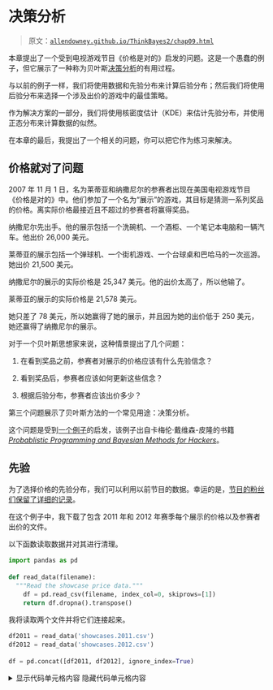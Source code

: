 # 决策分析

> 原文：[`allendowney.github.io/ThinkBayes2/chap09.html`](https://allendowney.github.io/ThinkBayes2/chap09.html)

本章提出了一个受到电视游戏节目《价格是对的》启发的问题。这是一个愚蠢的例子，但它展示了一种称为贝叶斯[决策分析](https://en.wikipedia.org/wiki/Decision_analysis)的有用过程。

与以前的例子一样，我们将使用数据和先验分布来计算后验分布；然后我们将使用后验分布来选择一个涉及出价的游戏中的最佳策略。

作为解决方案的一部分，我们将使用核密度估计（KDE）来估计先验分布，并使用正态分布来计算数据的似然。

在本章的最后，我提出了一个相关的问题，你可以把它作为练习来解决。

## 价格就对了问题

2007 年 11 月 1 日，名为莱蒂亚和纳撒尼尔的参赛者出现在美国电视游戏节目《价格是对的》中。他们参加了一个名为“展示”的游戏，其目标是猜测一系列奖品的价格。离实际价格最接近且不超过的参赛者将赢得奖品。

纳撒尼尔先出手。他的展示包括一个洗碗机、一个酒柜、一个笔记本电脑和一辆汽车。他出价 26,000 美元。

莱蒂亚的展示包括一个弹球机、一个街机游戏、一个台球桌和巴哈马的一次巡游。她出价 21,500 美元。

纳撒尼尔的展示的实际价格是 25,347 美元。他的出价太高了，所以他输了。

莱蒂亚的展示的实际价格是 21,578 美元。

她只差了 78 美元，所以她赢得了她的展示，并且因为她的出价低于 250 美元，她还赢得了纳撒尼尔的展示。

对于一个贝叶斯思想家来说，这种情景提出了几个问题：

1.  在看到奖品之前，参赛者对展示的价格应该有什么先验信念？

1.  看到奖品后，参赛者应该如何更新这些信念？

1.  根据后验分布，参赛者应该出价多少？

第三个问题展示了贝叶斯方法的一个常见用途：决策分析。

这个问题是受到[一个例子](https://nbviewer.jupyter.org/github/CamDavidsonPilon/Probabilistic-Programming-and-Bayesian-Methods-for-Hackers/blob/master/Chapter5_LossFunctions/Ch5_LossFunctions_PyMC3.ipynb)的启发，该例子出自卡梅伦·戴维森-皮隆的书籍[*Probablistic Programming and Bayesian Methods for Hackers*](http://camdavidsonpilon.github.io/Probabilistic-Programming-and-Bayesian-Methods-for-Hackers)。

## 先验

为了选择价格的先验分布，我们可以利用以前节目的数据。幸运的是，[节目的粉丝们保留了详细的记录](https://web.archive.org/web/20121107204942/http://www.tpirsummaries.8m.com/)。

在这个例子中，我下载了包含 2011 年和 2012 年赛季每个展示的价格以及参赛者出价的文件。

以下函数读取数据并对其进行清理。

```py
import pandas as pd

def read_data(filename):
  """Read the showcase price data."""
    df = pd.read_csv(filename, index_col=0, skiprows=[1])
    return df.dropna().transpose() 
```

我将读取两个文件并将它们连接起来。

```py
df2011 = read_data('showcases.2011.csv')
df2012 = read_data('showcases.2012.csv')

df = pd.concat([df2011, df2012], ignore_index=True) 
```

<details class="hide above-input"><summary aria-label="Toggle hidden content">显示代码单元格内容 隐藏代码单元格内容</summary>

```py
print(df2011.shape, df2012.shape, df.shape) 
```

```py
(191, 6) (122, 6) (313, 6) 
```</details>

数据集如下所示：

```py
df.head(3) 
```

|  | 展示 1 | 展示 2 | 出价 1 | 出价 2 | 差额 1 | 差额 2 |
| --- | --- | --- | --- | --- | --- | --- |
| 0 | 50969.0 | 45429.0 | 42000.0 | 34000.0 | 8969.0 | 11429.0 |
| 1 | 21901.0 | 34061.0 | 14000.0 | 59900.0 | 7901.0 | -25839.0 |
| 2 | 32815.0 | 53186.0 | 32000.0 | 45000.0 | 815.0 | 8186.0 |

前两列“展示 1”和“展示 2”是以美元计的展示价值。接下来的两列是参赛者的出价。最后两列是实际价值和出价之间的差额。

## 核密度估计

这个数据集包含了 313 个以前展示的价格，我们可以把它看作是可能价格的样本。

我们可以使用这个样本来估计 Showcase 价格的先验分布。其中一种方法是核密度估计（KDE），它使用样本来估计平滑分布。如果你不熟悉 KDE，你可以[在这里阅读相关内容](https://mathisonian.github.io/kde)。

SciPy 提供了`gaussian_kde`，它接受一个样本并返回一个表示估计分布的对象。

以下函数接受`sample`，制作一个 KDE，对给定的一系列数量`qs`进行评估，并将结果作为归一化的 PMF 返回。

```py
from scipy.stats import gaussian_kde
from empiricaldist import Pmf

def kde_from_sample(sample, qs):
  """Make a kernel density estimate from a sample."""
    kde = gaussian_kde(sample)
    ps = kde(qs)
    pmf = Pmf(ps, qs)
    pmf.normalize()
    return pmf 
```

我们可以使用它来估计 Showcase 1 的值的分布：

```py
import numpy as np

qs = np.linspace(0, 80000, 81)
prior1 = kde_from_sample(df['Showcase 1'], qs) 
```

它看起来是这样的：

<details class="hide above-input"><summary aria-label="Toggle hidden content">显示代码单元格内容 隐藏代码单元格内容</summary>

```py
from utils import decorate

def decorate_value(title=''):
    decorate(xlabel='Showcase value ($)',
        ylabel='PMF',
        title=title) 
```</details> <details class="hide above-input"><summary aria-label="Toggle hidden content">显示代码单元格源代码 隐藏代码单元格源代码</summary>

```py
prior1.plot(label='Prior 1')
decorate_value('Prior distribution of showcase value') 
```</details> ![_images/ebaa0745d09379dd23ab450b3c00d28fbc9fb9cd3e2cf44daeb54add4c0dd6b3.png](img/f5710bb28e58d6b9012587f16bce6520.png)

**练习：** 使用这个函数制作一个代表 Showcase 2 先验分布的`Pmf`，并绘制它。

<details class="hide above-input"><summary aria-label="Toggle hidden content">显示代码单元格内容 隐藏代码单元格内容</summary>

```py
# Solution

qs = np.linspace(0, 80000, 81)
prior2 = kde_from_sample(df['Showcase 2'], qs) 
```</details> <details class="hide above-input"><summary aria-label="Toggle hidden content">显示代码单元格内容 隐藏代码单元格内容</summary>

```py
# Solution

prior1.plot(label='Prior 1')
prior2.plot(label='Prior 2')

decorate_value('Prior distributions of showcase value') 
```

![_images/03e7a17b911a5c8515491255fd219d0d4ad520f22f431b7f9edd96263ac92665.png](img/f4f9e3ebe8bbc827836c00a2bbff3bdb.png)</details>

## 误差的分布

要更新这些先验，我们必须回答这些问题：

+   我们应该考虑什么数据，以及如何量化它？

+   我们能计算一个似然函数吗？也就是说，对于每个假设的价格，我们能计算数据的条件似然性吗？

为了回答这些问题，我将把每个参赛者建模为一个具有已知误差特性的价格猜测工具。在这个模型中，当参赛者看到奖品时，他们猜测每个奖品的价格并将价格相加。让我们称这个总和为`guess`。

现在我们需要回答的问题是，“如果实际价格是`price`，那么参赛者的猜测是`guess`的可能性有多大？”

同样，如果我们定义`error = guess - price`，我们可以问，“参赛者的猜测偏离`error`的可能性有多大？”

为了回答这个问题，我将再次使用历史数据。对于数据集中的每个 Showcase，让我们看看参赛者出价和实际价格之间的差异：

```py
sample_diff1 = df['Bid 1'] - df['Showcase 1']
sample_diff2 = df['Bid 2'] - df['Showcase 2'] 
```

为了可视化这些差异的分布，我们可以再次使用 KDE。

```py
qs = np.linspace(-40000, 20000, 61)
kde_diff1 = kde_from_sample(sample_diff1, qs)
kde_diff2 = kde_from_sample(sample_diff2, qs) 
```

这些分布看起来是这样的：

<details class="hide above-input"><summary aria-label="Toggle hidden content">显示代码单元格源代码 隐藏代码单元格源代码</summary>

```py
kde_diff1.plot(label='Diff 1', color='C8')
kde_diff2.plot(label='Diff 2', color='C4')

decorate(xlabel='Difference in value ($)',
        ylabel='PMF',
        title='Difference between bid and actual value') 
```</details> ![_images/38edf57e021b3d3e8ce3a2ddc1a30895a9ccc1658bd4a943befbe2c2bbd9b82e.png](img/1f2c4977b6b89234efbc72504e4094b9.png)

看起来出价太低的情况比出价太高的情况更常见，这是有道理的。请记住，在游戏规则下，如果你出价过高，你就会输掉比赛，所以参赛者可能会故意低估一定程度。

例如，如果他们猜测 Showcase 的价值是\$40,000，他们可能出价\$36,000 以避免超支。

看起来这些分布很好地符合正态分布，所以我们可以用它们的均值和标准差来总结它们。

例如，这是 Player 1 的`Diff`的均值和标准差。

```py
mean_diff1 = sample_diff1.mean()
std_diff1 = sample_diff1.std()

print(mean_diff1, std_diff1) 
```

```py
-4116.3961661341855 6899.909806377117 
```

现在我们可以使用这些差异来建模参赛者的误差分布。这一步有点棘手，因为我们实际上并不知道参赛者的猜测；我们只知道他们的出价。

所以我们必须做一些假设：

+   我假设参赛者之所以低估是因为他们在策略上，平均而言，他们的猜测是准确的。换句话说，他们的误差的均值是 0。

+   但我假设差异的扩散反映了它们误差的实际扩散。因此，我将使用差异的标准差作为它们误差的标准差。

基于这些假设，我将使用参数 0 和`std_diff1`创建一个正态分布。

SciPy 提供了一个名为`norm`的对象，表示具有给定均值和标准差的正态分布。

```py
from scipy.stats import norm

error_dist1 = norm(0, std_diff1) 
```

结果是一个对象，提供了`pdf`，用于评估正态分布的概率密度函数。

例如，这里是`error=-100`的概率密度，基于 Player 1 的误差分布。

```py
error = -100
error_dist1.pdf(error) 
```

```py
5.781240564008691e-05 
```

单独来看，这个数字并没有太多意义，因为概率密度不是概率。但它们与概率成比例，所以我们可以将它们用作贝叶斯更新中的可能性，正如我们将在下一节中看到的那样。

## 更新

假设你是 Player 1。你看到你的展示奖品，你猜测总价值为 23,000 美元。

根据你的猜测，我将从先前分布中的每个假设价格中减去；结果是你在每个假设下的误差。

```py
guess1 = 23000
error1 = guess1 - prior1.qs 
```

现在假设我们知道，基于过去的表现，你的估计误差很好地符合`error_dist1`。在这种假设下，我们可以计算每个假设下你的误差的可能性。

```py
likelihood1 = error_dist1.pdf(error1) 
```

结果是一个可能性数组，我们可以用它来更新先验。

```py
posterior1 = prior1 * likelihood1
posterior1.normalize() 
```

<details class="hide below-input"><summary aria-label="切换隐藏内容">显示代码单元格输出 隐藏代码单元格输出</summary>

```py
3.3889812097254624e-05 
```</details>

后验分布如下：

<details class="hide above-input"><summary aria-label="切换隐藏内容">显示代码单元格源代码 隐藏代码单元格源代码</summary>

```py
prior1.plot(color='C5', label='Prior 1')
posterior1.plot(color='C4', label='Posterior 1')

decorate_value('Prior and posterior distribution of showcase value') 
```</details> ![_images/aa8da72d19e4cc2f8250daffba23cacc37f51d434598893c89d0b11c900ab63c.png](img/20af617e710a333d6f7a5753b0309a6b.png)

因为你的初始猜测在范围的较低端，后验分布已经向左移动。我们可以计算后验均值，看看移动了多少。

```py
prior1.mean(), posterior1.mean() 
```

```py
(30299.488817891375, 26192.024002392536) 
```

在看到奖品之前，你期望看到一个价值接近 30,000 美元的展示。在猜测 23,000 美元后，你更新了先验分布。根据先验和你的猜测的组合，你现在期望实际价格约为 26,000 美元。

**练习：**现在假设你是 Player 2。当你看到你的展示时，你猜测总价值为 38,000 美元。

使用`diff2`构建一个代表你估计误差分布的正态分布。

计算每个实际价格的你猜测的可能性，并用它来更新`prior2`。

绘制后验分布并计算后验均值。根据先验和你的猜测，你期望展示的实际价格是多少？

<details class="hide above-input"><summary aria-label="切换隐藏内容">显示代码单元格内容 隐藏代码单元格内容</summary>

```py
# Solution

mean_diff2 = sample_diff2.mean()
std_diff2 = sample_diff2.std()

print(mean_diff2, std_diff2) 
```

```py
-3675.891373801917 6886.260711323408 
```</details> <details class="hide above-input"><summary aria-label="切换隐藏内容">显示代码单元格内容 隐藏代码单元格内容</summary>

```py
# Solution

error_dist2 = norm(0, std_diff2) 
```</details> <details class="hide above-input"><summary aria-label="切换隐藏内容">显示代码单元格内容 隐藏代码单元格内容</summary>

```py
# Solution

guess2 = 38000
error2 = guess2 - prior2.qs

likelihood2 = error_dist2.pdf(error2) 
```</details> <details class="hide above-input"><summary aria-label="切换隐藏内容">显示代码单元格内容 隐藏代码单元格内容</summary>

```py
# Solution

posterior2 = prior2 * likelihood2
posterior2.normalize() 
```

```py
2.697812321910703e-05 
```</details> <details class="hide above-input"><summary aria-label="切换隐藏内容">显示代码单元格内容 隐藏代码单元格内容</summary>

```py
# Solution

prior2.plot(color='C5', label='Prior 2')
posterior2.plot(color='C15', label='Posterior 2')

decorate_value('Prior and posterior distribution of showcase value') 
```

![_images/ddaebf298f67138cb1ad06d9864e123abfa90d2dcfc18d188d40247fa118ee0a.png](img/236c7d0250007875a754dd2c19e1c288.png)</details><details class="hide above-input"><summary aria-label="切换隐藏内容">显示代码单元格内容 隐藏代码单元格内容</summary>

```py
# Solution

print(prior2.mean(), posterior2.mean()) 
```

```py
31047.62371912252 34305.20161642468 
```</details>

## 获胜的概率

现在我们对每个玩家都有了后验分布，让我们考虑一下策略。

首先，从玩家 1 的角度来看，让我们计算玩家 2 出价过高的概率。为了简单起见，我将只使用过去玩家的表现，忽略展示品的价值。

以下函数接受过去出价的序列，并返回出价过高的比例。

```py
def prob_overbid(sample_diff):
  """Compute the probability of an overbid."""
    return np.mean(sample_diff > 0) 
```

这是玩家 2 出价过高的估计。

```py
prob_overbid(sample_diff2) 
```

```py
0.29073482428115016 
```

现在假设玩家 1 低出了 5000 美元。玩家 2 低出的概率是多少？

以下函数使用过去的表现来估计玩家出价低于给定金额`diff`的概率：

```py
def prob_worse_than(diff, sample_diff):
  """Probability opponent diff is worse than given diff."""
    return np.mean(sample_diff < diff) 
```

这是玩家 2 低出 5000 美元以上的概率。

```py
prob_worse_than(-5000, sample_diff2) 
```

```py
0.38338658146964855 
```

这是他们低出 10000 美元以上的概率。

```py
prob_worse_than(-10000, sample_diff2) 
```

```py
0.14376996805111822 
```

我们可以结合这些函数来计算玩家 1 赢得比赛的概率，给定他们的出价与实际价格之间的差异：

```py
def compute_prob_win(diff, sample_diff):
  """Probability of winning for a given diff."""
    # if you overbid you lose
    if diff > 0:
        return 0

    # if the opponent overbids, you win
    p1 = prob_overbid(sample_diff)

    # or of their bid is worse than yours, you win
    p2 = prob_worse_than(diff, sample_diff)

    # p1 and p2 are mutually exclusive, so we can add them
    return p1 + p2 
```

这是你低出 5000 美元的情况下赢得比赛的概率。

```py
compute_prob_win(-5000, sample_diff2) 
```

```py
0.6741214057507987 
```

现在让我们看看一系列可能差异的赢得概率。

```py
xs = np.linspace(-30000, 5000, 121)
ys = [compute_prob_win(x, sample_diff2) 
      for x in xs] 
```

它看起来是这样的：

<details class="hide above-input"><summary aria-label="Toggle hidden content">显示代码单元格源代码 隐藏代码单元格源代码</summary>

```py
import matplotlib.pyplot as plt

plt.plot(xs, ys)

decorate(xlabel='Difference between bid and actual price ($)',
         ylabel='Probability of winning',
         title='Player 1') 
```</details> ![_images/95b1f75c55a42262fae0f50426c1ad7109acb4485c645d8df064158bda3be190.png](img/d89a68655a2a15bae620e54b69ce9d9f.png)

如果你低于 30000 美元，赢得比赛的机会约为 30%，这主要是你的对手出价过高的机会。

随着你的出价接近实际价格，你赢得比赛的机会接近 1。

当然，如果你出价过高，你就输了（即使你的对手也出价过高）。

**练习：** 从玩家 2 的角度运行相同的分析。使用来自玩家 1 的差异样本，计算：

1.  玩家 1 出价过高的概率。

1.  玩家 1 低出 5000 美元以上的概率。

1.  玩家 2 赢得比赛的概率，假设他们低出 5000 美元。

然后绘制玩家 2 赢得比赛的概率，以及他们的出价与实际价格之间可能的差异范围。

<details class="hide above-input"><summary aria-label="Toggle hidden content">显示代码单元格内容 隐藏代码单元格内容</summary>

```py
# Solution

prob_overbid(sample_diff1) 
```

```py
0.24600638977635783 
```</details> <details class="hide above-input"><summary aria-label="Toggle hidden content">显示代码单元格内容 隐藏代码单元格内容</summary>

```py
# Solution

prob_worse_than(-5000, sample_diff1) 
```

```py
0.3993610223642173 
```</details> <details class="hide above-input"><summary aria-label="Toggle hidden content">显示代码单元格内容 隐藏代码单元格内容</summary>

```py
# Solution

compute_prob_win(-5000, sample_diff1) 
```

```py
0.6453674121405751 
```</details> <details class="hide above-input"><summary aria-label="Toggle hidden content">显示代码单元格内容 隐藏代码单元格内容</summary>

```py
# Solution

xs = np.linspace(-30000, 5000, 121)
ys = [compute_prob_win(x, sample_diff1) for x in xs] 
```</details> <details class="hide above-input"><summary aria-label="Toggle hidden content">显示代码单元格内容 隐藏代码单元格内容</summary>

```py
# Solution

plt.plot(xs, ys)

decorate(xlabel='Difference between bid and actual price ($)',
         ylabel='Probability of winning',
         title='Player 2') 
```

![_images/6a0fdd6202e5213fa2c54cc2554bb11ee21096e795e3c9e8c7418d6fd3e5cbbf.png](img/176beb4578160880511cac1e394957ed.png)</details>

## 决策分析

在前一节中，我们计算了在我们低出一定金额的情况下赢得比赛的概率。

实际上，参赛者不知道他们低出了多少，因为他们不知道实际价格。

但是他们确实有一个代表他们对实际价格的信念的后验分布，并且他们可以使用它来估计他们在给定出价下赢得比赛的概率。

以下函数接受可能的出价、实际价格的后验分布和对手差异的样本。

它循环遍历后验分布中的假设价格，并对每个价格进行计算，

1.  计算出价和假设价格之间的差异，

1.  计算玩家在给定差异情况下赢得比赛的概率，并

1.  将概率的加权和相加，其中权重是后验分布中的概率。

```py
def total_prob_win(bid, posterior, sample_diff):
  """Computes the total probability of winning with a given bid.

 bid: your bid
 posterior: Pmf of showcase value
 sample_diff: sequence of differences for the opponent

 returns: probability of winning
 """
    total = 0
    for price, prob in posterior.items():
        diff = bid - price
        total += prob * compute_prob_win(diff, sample_diff)
    return total 
```

这个循环实现了总概率法则：

$$P(win) = \sum_{price} P(price) ~ P(win ~|~ price)$$

这是基于 25,000 美元出价和后验分布`posterior1`的玩家 1 获胜的概率。

```py
total_prob_win(25000, posterior1, sample_diff2) 
```

```py
0.4842210945439812 
```

现在我们可以循环遍历一系列可能的出价，并计算每个出价的获胜概率。

```py
bids = posterior1.qs

probs = [total_prob_win(bid, posterior1, sample_diff2) 
         for bid in bids]

prob_win_series = pd.Series(probs, index=bids) 
```

这些是结果。

<details class="hide above-input"><summary aria-label="Toggle hidden content">显示代码单元格源代码 隐藏代码单元格源代码</summary>

```py
prob_win_series.plot(label='Player 1', color='C1')

decorate(xlabel='Bid ($)',
         ylabel='Probability of winning',
         title='Optimal bid: probability of winning') 
```</details> ![_images/a118051eb20c1b1e1fa32532dac88b183989c32465dd2c54b09fee90ac644590.png](img/5468adc006e73cd0ec8165b8c8422cf2.png)

这是最大化玩家 1 获胜机会的出价。

```py
prob_win_series.idxmax() 
```

```py
21000.0 
```

```py
prob_win_series.max() 
```

```py
0.6136807192359474 
```

回想一下，你的猜测是\$23,000。使用你的猜测来计算后验分布，后验均值约为\$26,000。但是最大化获胜机会的出价是 21,000 美元。

**练习：**对玩家 2 进行相同的分析。

<details class="hide above-input"><summary aria-label="Toggle hidden content">显示代码单元格内容 隐藏代码单元格内容</summary>

```py
# Solution

bids = posterior2.qs

probs = [total_prob_win(bid, posterior2, sample_diff1) 
         for bid in bids]

prob_win_series = pd.Series(probs, index=bids) 
```</details> <details class="hide above-input"><summary aria-label="Toggle hidden content">显示代码单元格内容 隐藏代码单元格内容</summary>

```py
# Solution

prob_win_series.plot(label='Player 2', color='C1')

decorate(xlabel='Bid ($)',
         ylabel='Probability of winning',
         title='Optimal bid: probability of winning') 
```

![_images/c0a1356834ee3205a1df9657db18fef0a9c80ffdd65b4072b09881b624a09e95.png](img/389b2238e8f72065bd674acbfd491767.png)</details><details class="hide above-input"><summary aria-label="Toggle hidden content">显示代码单元格内容 隐藏代码单元格内容</summary>

```py
# Solution

prob_win_series.idxmax() 
```

```py
29000.0 
```</details> <details class="hide above-input"><summary aria-label="Toggle hidden content">显示代码单元格内容 隐藏代码单元格内容</summary>

```py
# Solution

prob_win_series.max() 
```

```py
0.5171370053364229 
```</details>

## 最大化预期收益

在前一节中，我们计算了最大化获胜机会的出价。如果这是你的目标，我们计算的出价是最佳的。

但是获胜并不是一切。请记住，如果你的出价高出 250 美元或更少，你将赢得两个展示。因此，增加一点出价可能是个好主意：这会增加你超出出价并输掉的机会，但也会增加赢得两个展示的机会。

让我们看看结果如何。以下函数计算了平均而言，根据你的出价、实际价格和对手的误差样本，你将赢得多少。

```py
def compute_gain(bid, price, sample_diff):
  """Compute expected gain given a bid and actual price."""
    diff = bid - price
    prob = compute_prob_win(diff, sample_diff)

    # if you are within 250 dollars, you win both showcases
    if -250 <= diff <= 0:
        return 2 * price * prob
    else:
        return price * prob 
```

例如，如果实际价格是\$35000，你出价\$30000，平均而言你将赢得约 23,600 美元的奖品，考虑到你输掉的概率、赢得一个展示或赢得两个展示。

```py
compute_gain(30000, 35000, sample_diff2) 
```

```py
23594.249201277955 
```

实际上，我们不知道实际价格，但我们有一个代表我们对其了解的后验分布。通过对后验分布中的价格和概率进行平均，我们可以计算特定出价的预期收益。

在这种情况下，“预期”意味着可能的展示价值的平均值，按其概率加权。

```py
def expected_gain(bid, posterior, sample_diff):
  """Compute the expected gain of a given bid."""
    total = 0
    for price, prob in posterior.items():
        total += prob * compute_gain(bid, price, sample_diff)
    return total 
```

对于我们之前计算的后验，基于\$23,000 的猜测，出价\$21,000 的预期收益约为 16,900 美元。

```py
expected_gain(21000, posterior1, sample_diff2) 
```

```py
16923.59933856512 
```

但我们能做得更好吗？

要找出，我们可以循环遍历一系列出价，并找到最大化预期收益的出价。

```py
bids = posterior1.qs

gains = [expected_gain(bid, posterior1, sample_diff2) for bid in bids]

expected_gain_series = pd.Series(gains, index=bids) 
```

这些是结果。

<details class="hide above-input"><summary aria-label="Toggle hidden content">显示代码单元格源代码 隐藏代码单元格源代码</summary>

```py
expected_gain_series.plot(label='Player 1', color='C2')

decorate(xlabel='Bid ($)',
         ylabel='Expected gain ($)',
         title='Optimal bid: expected gain') 
```</details> ![_images/5af6f2ee1d12a94b053bbcda95332bfc6757bf389b2ebf6eb448cbc759aa423b.png](img/fd2870c0b0ddd8087fe670358dacba4d.png)

这是最佳出价。

```py
expected_gain_series.idxmax() 
```

```py
22000.0 
```

使用该出价，预期收益约为 17,400 美元。

```py
expected_gain_series.max() 
```

```py
17384.899584430797 
```

回想一下，你的初始猜测是\$23,000。最大化获胜机会的出价是\$21,000。最大化你的预期收益的出价是 22,000 美元。

**练习：**对玩家 2 进行相同的分析。

<details class="hide above-input"><summary aria-label="Toggle hidden content">显示代码单元格内容 隐藏代码单元格内容</summary>

```py
# Solution

bids = posterior2.qs

gains = [expected_gain(bid, posterior2, sample_diff1) for bid in bids]

expected_gain_series = pd.Series(gains, index=bids) 
```</details> <details class="hide above-input"><summary aria-label="Toggle hidden content">显示代码单元格内容 隐藏代码单元格内容</summary>

```py
# Solution

expected_gain_series.plot(label='Player 2', color='C2')

decorate(xlabel='Bid ($)',
    ylabel='Expected gain ($)',
    title='Optimal bid: expected gain') 
```

![_images/fa3190e06341295c604af81707aff93d8ee047523308df3bba4a68565008857a.png](img/038f8ef198dbb66ad9477d8d0636264d.png)</details><details class="hide above-input"><summary aria-label="Toggle hidden content">显示代码单元格内容隐藏代码单元格内容</summary>

```py
# Solution

expected_gain_series.idxmax() 
```

```py
30000.0 
```</details> <details class="hide above-input"><summary aria-label="Toggle hidden content">显示代码单元格内容隐藏代码单元格内容</summary>

```py
# Solution

expected_gain_series.max() 
```

```py
19404.164188501607 
```</details>

## 摘要

这一章节涉及的内容很多，让我们来回顾一下步骤：

1.  首先，我们使用 KDE 和过去节目的数据来估计展示价值的先验分布。

1.  然后我们使用过去节目的出价来建模误差分布为正态分布。

1.  我们使用误差分布进行贝叶斯更新，计算数据的可能性。

1.  我们使用后验分布来计算每个可能出价的获胜概率，并确定最大化获胜机会的出价。

1.  最后，我们使用获胜概率来计算每个可能出价的预期收益，并确定最大化预期收益的出价。

顺便说一句，这个例子展示了在不指定优化目标的情况下使用“最佳”一词的危险。最大化获胜机会的出价通常与最大化预期收益的出价不同。

## 讨论

当人们讨论贝叶斯估计的利弊时，与经典方法（有时称为“频率主义”）相对比，他们经常声称在许多情况下，贝叶斯方法和频率方法产生相同的结果。

在我看来，这种说法是错误的，因为贝叶斯和频率方法产生不同的*结果*种类：

+   频率方法的结果通常是一个被认为是最佳估计的单个值（根据几个标准之一），或者量化估计精度的区间。

+   贝叶斯方法的结果是一个代表所有可能结果及其概率的后验分布。

可以肯定地说，你可以使用后验分布来选择“最佳”估计或计算一个区间。在这种情况下，结果可能与频率估计相同。

但这样做会丢弃有用的信息，并且在我看来，消除了贝叶斯方法的主要优点：后验分布比单个估计甚至区间更有用。

本章的示例证明了这一点。使用整个后验分布，我们可以计算最大化获胜概率的出价，或者最大化预期收益的出价，即使计算收益的规则很复杂（且非线性）。

通过单个估计或区间，我们无法做到这一点，即使它们在某种意义上是“最佳的”。一般来说，频率估计对决策提供的指导很少。

如果你听到有人说贝叶斯和频率方法产生相同的结果，你可以确信他们不理解贝叶斯方法。

## 练习

**练习：**当我在马萨诸塞州剑桥工作时，我通常乘地铁到南站，然后乘通勤火车回 Needham。由于地铁不可预测，我会提前离开办公室，这样我可以等待多达 15 分钟，然后还能赶上通勤火车。

当我到达地铁站时，通常会有大约 10 个人在站台上等候。如果等待的人少于这个数字，我会认为我刚错过了一班火车，所以我预计会比平常等待更长时间。如果等待的人比这个数字多，我预计很快会有另一班火车。

但如果等待的乘客*远远*多于 10 人，我推断出出了问题，我预计会等很长时间。在这种情况下，我可能会离开并乘坐出租车。

我们可以使用贝叶斯决策分析来量化我直觉上做的分析。考虑到站台上的乘客数量，我们应该期待等待多长时间？什么时候应该放弃，乘坐出租车？

我对这个问题的分析在`redline.ipynb`中，它在这本书的存储库中。[单击此处在 Colab 上运行此笔记本](https://colab.research.google.com/github/AllenDowney/ThinkBayes2/blob/master/notebooks/redline.ipynb)。

**练习：**这个练习是由一个真实的故事启发的。2001 年，我创建了[Green Tea Press](https://greenteapress.com)来出版我的书，从*Think Python*开始。我从短期印刷商那里订购了 100 本书，并通过分销商开始销售这本书。

第一周之后，分销商报告说卖出了 12 本。根据这个报告，我认为我大约 8 周就会卖完，所以我准备好订购更多。我的印刷商给了我一个折扣，如果我订购超过 1000 本，所以我有点疯狂地订购了 2000 本。

几天后，我妈妈打电话告诉我她的这本书已经到了。我很惊讶，问了她有多少。她说有十本。

结果我只卖了两本书给非亲戚。而且卖出 2000 本书的时间比我预期的长得多。

这个故事的细节是独一无二的，但一般的问题几乎每个零售商都必须解决。根据过去的销售情况，你如何预测未来的销售情况？根据这些预测，你如何决定订购多少以及何时订购？

通常，一个错误决策的成本是复杂的。如果你分批下订单而不是一次性下大订单，你的成本可能会更高。如果你库存不足，你可能会失去顾客。如果你订购太多，你必须支付持有库存的各种成本。

所以，让我们解决我面临的问题的一个版本。设置问题需要一些工作；有关详细信息，请参阅本章的笔记本。

假设你开始在网上卖书。第一周你卖出 10 本（假设没有一个顾客是你的母亲）。第二周你卖出 9 本。

假设订单的到货是泊松过程，我们可以将每周的订单视为来自具有未知速率的泊松分布的样本。我们可以使用过去几周的订单来估计这个分布的参数，生成未来几周的预测分布，并计算最大化预期利润的订单大小。

+   假设印刷这本书的成本是每本 5 美元，

+   但如果你订购 100 本或更多，每本是 4.50 美元。

+   每卖出一本书，你就赚 10 美元。

+   但如果你在 8 周结束之前卖完了书，你将损失 50 美元的未来销售额。

+   如果你在 8 周结束时还有剩余的书，每多一本书你就会损失 2 美元的库存成本。

例如，假设你每周都有 10 本书的订单。如果你订购 60 本书，

+   总成本是 300 美元。

+   你卖掉了所有 60 本书，所以你赚了 600 美元。

+   但是这本书缺货两周，所以你将在未来销售中损失 100 美元。

总的来说，你的利润是 200 美元。

如果你订购 100 本书，

+   总成本是 450 美元。

+   你卖了 80 本书，所以你赚了 800 美元。

+   但是最后你还剩下 20 本书，所以你损失了 40 美元。

总的来说，你的利润是 310 美元。

结合这些成本和你的预测分布，你应该订购多少书才能最大化你的预期利润？

为了让你开始，以下函数根据问题的规范计算利润和成本：

<details class="hide above-input"> <summary aria-label="切换隐藏内容">显示代码单元格内容隐藏代码单元格内容</summary>

```py
def print_cost(printed):
  """Compute print costs.

 printed: integer number printed
 """
    if printed < 100:
        return printed * 5
    else:
        return printed * 4.5 
``` </ details> <details class="hide above-input"> <summary aria-label="切换隐藏内容">显示代码单元格内容隐藏代码单元格内容</summary>

```py
def total_income(printed, orders):
  """Compute income.

 printed: integer number printed
 orders: sequence of integer number of books ordered
 """
    sold = min(printed, np.sum(orders))
    return sold * 10 
``` </ details> <details class="hide above-input"> <summary aria-label="切换隐藏内容">显示代码单元格内容隐藏代码单元格内容</summary>

```py
def inventory_cost(printed, orders):
  """Compute inventory costs.

 printed: integer number printed
 orders: sequence of integer number of books ordered
 """
    excess = printed - np.sum(orders)
    if excess > 0:
        return excess * 2
    else:
        return 0 
``` </ details> <details class="hide above-input"> <summary aria-label="切换隐藏内容">显示代码单元格内容隐藏代码单元格内容</summary>

```py
def out_of_stock_cost(printed, orders):
  """Compute out of stock costs.

 printed: integer number printed
 orders: sequence of integer number of books ordered
 """
    weeks = len(orders)
    total_orders = np.cumsum(orders)
    for i, total in enumerate(total_orders):
        if total > printed:
            return (weeks-i) * 50
    return 0 
```</details> <details class="hide above-input"><summary aria-label="Toggle hidden content">显示代码单元格内容 隐藏代码单元格内容</summary>

```py
def compute_profit(printed, orders):
  """Compute profit.

 printed: integer number printed
 orders: sequence of integer number of books ordered
 """
    return (total_income(printed, orders) -
            print_cost(printed)-
            out_of_stock_cost(printed, orders) -
            inventory_cost(printed, orders)) 
```</details>

为了测试这些函数，假设我们每周确切地获得 10 个订单，持续 8 周：

<details class="hide above-input"><summary aria-label="Toggle hidden content">显示代码单元格内容 隐藏代码单元格内容</summary>

```py
always_10 = [10] * 8
always_10 
```

```py
[10, 10, 10, 10, 10, 10, 10, 10] 
```</details>

如果你打印 60 本书，你的净利润是 200 美元，就像例子中一样。

<details class="hide above-input"><summary aria-label="Toggle hidden content">显示代码单元格内容 隐藏代码单元格内容</summary>

```py
compute_profit(60, always_10) 
```

```py
200 
```</details>

如果你打印 100 本书，你的净利润是 310 美元。

<details class="hide above-input"><summary aria-label="Toggle hidden content">显示代码单元格内容 隐藏代码单元格内容</summary>

```py
compute_profit(100, always_10) 
```

```py
310.0 
```</details>

当然，在问题的背景下，你不知道每周会订购多少书。你甚至不知道订单的平均速率。但是，根据数据和对先验的一些假设，你可以计算订单速率的分布。

你将有机会这样做，但为了演示问题的决策分析部分，我将从一个任意的假设开始，即订单速率来自均值为 9 的伽马分布。

这是一个代表这个分布的`Pmf`。

<details class="hide above-input"><summary aria-label="Toggle hidden content">显示代码单元格内容 隐藏代码单元格内容</summary>

```py
from scipy.stats import gamma

alpha = 9
qs = np.linspace(0, 25, 101)
ps = gamma.pdf(qs, alpha)
pmf = Pmf(ps, qs)
pmf.normalize()
pmf.mean() 
```

```py
8.998788382371902 
```</details>

这是它的样子：

<details class="hide above-input"><summary aria-label="Toggle hidden content">显示代码单元格内容 隐藏代码单元格内容</summary>

```py
pmf.plot(color='C1')
decorate(xlabel=r'Book ordering rate ($\lambda$)',
        ylabel='PMF') 
```

![_images/f0c07feace81ea12a0bd72e74c54165fcf17f2031f3a2fcdd831a65ed6c36fea.png](img/895f1f7563ae339842c1238cfccd8c3a.png)</details>

现在，我们*可以*生成给定周内订购书籍数量的预测分布，但在这个例子中，我们必须处理一个复杂的成本函数。特别是，`out_of_stock_cost`取决于订单的顺序。

因此，我们建议不是生成预测分布，而是运行模拟。我将演示这些步骤。

首先，从我们的假设速率分布中，我们可以随机抽取 1000 个值。

<details class="hide above-input"><summary aria-label="Toggle hidden content">显示代码单元格内容 隐藏代码单元格内容</summary>

```py
rates = pmf.choice(1000)
np.mean(rates) 
```

```py
8.906 
```</details>

对于每个可能的速率，我们可以生成一个 8 个订单的序列。

<details class="hide above-input"><summary aria-label="Toggle hidden content">显示代码单元格内容 隐藏代码单元格内容</summary>

```py
np.random.seed(17)
order_array = np.random.poisson(rates, size=(8, 1000)).transpose()
order_array[:5, :] 
```

```py
array([[ 8,  2,  7,  8,  9,  9, 11, 12],
       [ 5,  3,  5,  4,  3,  9,  4,  4],
       [11, 11,  8,  3,  8,  7,  8,  5],
       [ 6,  5,  9,  6,  9,  9, 12,  6],
       [ 4,  4, 10,  5,  1,  6, 12,  6]]) 
```</details>

这个数组的每一行都是基于不同的假设订单速率的假设序列。

现在，如果你告诉我你打印了多少书，我可以计算你的预期利润，平均分布在这 1000 个可能的序列上。

<details class="hide above-input"><summary aria-label="Toggle hidden content">显示代码单元格内容 隐藏代码单元格内容</summary>

```py
def compute_expected_profits(printed, order_array):
  """Compute profits averaged over a sample of orders.

 printed: number printed
 order_array: one row per sample, one column per week
 """
    profits = [compute_profit(printed, orders)
               for orders in order_array]
    return np.mean(profits) 
```</details>

例如，如果你订购 70、80 或 90 本书，这是预期利润。

<details class="hide above-input"><summary aria-label="Toggle hidden content">显示代码单元格内容 隐藏代码单元格内容</summary>

```py
compute_expected_profits(70, order_array) 
```

```py
182.96 
```</details> <details class="hide above-input"><summary aria-label="Toggle hidden content">显示代码单元格内容 隐藏代码单元格内容</summary>

```py
compute_expected_profits(80, order_array) 
```

```py
181.994 
```</details> <details class="hide above-input"><summary aria-label="Toggle hidden content">显示代码单元格内容 隐藏代码单元格内容</summary>

```py
compute_expected_profits(90, order_array) 
```

```py
157.608 
```</details>

现在，让我们扫描一系列值，并计算预期利润作为你打印的书籍数量的函数。

<details class="hide above-input"><summary aria-label="Toggle hidden content">显示代码单元格内容 隐藏代码单元格内容</summary>

```py
printed_array = np.arange(70, 110)
t = [compute_expected_profits(printed, order_array)
                    for printed in printed_array]
expected_profits = pd.Series(t, printed_array) 
```</details> <details class="hide above-input"><summary aria-label="Toggle hidden content">显示代码单元格内容 隐藏代码单元格内容</summary>

```py
expected_profits.plot(label='')

decorate(xlabel='Number of books printed',
         ylabel='Expected profit ($)') 
```

![_images/e7bd0c699b0f0d5d3def4bba11e16b0b0f888bb38e04107ae33456cb2593b744.png](img/56763189d6ade009952f80fd45745b8a.png)</details>

这是最佳顺序和预期利润。

<details class="hide above-input"><summary aria-label="Toggle hidden content">显示代码单元格内容 隐藏代码单元格内容</summary>

```py
expected_profits.idxmax(), expected_profits.max() 
```

```py
(74, 186.328) 
```</details>

现在轮到你了。选择一个你认为合理的先验，用你得到的数据更新它，然后使用后验分布来进行我刚刚演示的分析。

<details class="hide above-input"><summary aria-label="Toggle hidden content">显示代码单元格内容 隐藏代码单元格内容</summary>

```py
# Solution

# For a prior I chose a log-uniform distribution; 
# that is, a distribution that is uniform in log-space
# from 1 to 100 books per week.

qs = np.logspace(0, 2, 101)
prior = Pmf(1, qs)
prior.normalize() 
```

```py
101 
```</details> <details class="hide above-input"><summary aria-label="Toggle hidden content">显示代码单元格内容 隐藏代码单元格内容</summary>

```py
# Solution

# Here's the CDF of the prior

prior.make_cdf().plot(color='C1')
decorate(xlabel=r'Book ordering rate ($\lambda$)',
         ylabel='CDF') 
```

![_images/a6338a1a0893a7144417ca17ebf2bc03705a6c0f0dc14683682fd835e33ee33f.png](img/ad7464144586cf985b0b21156b164db3.png)</details><details class="hide above-input"><summary aria-label="Toggle hidden content">显示代码单元格内容 隐藏代码单元格内容</summary>

```py
# Solution

# Here's a function that updates the distribution of lambda
# based on one week of orders

from scipy.stats import poisson

def update_book(pmf, data):
  """Update book ordering rate.

 pmf: Pmf of book ordering rates
 data: observed number of orders in one week
 """
    k = data
    lams = pmf.index
    likelihood = poisson.pmf(k, lams)
    pmf *= likelihood
    pmf.normalize() 
```</details> <details class="hide above-input"><summary aria-label="Toggle hidden content">显示代码单元格内容 隐藏代码单元格内容</summary>

```py
# Solution

# Here's the update after week 1.

posterior1 = prior.copy()
update_book(posterior1, 10) 
```</details> <details class="hide above-input"><summary aria-label="Toggle hidden content">显示代码单元格内容 隐藏代码单元格内容</summary>

```py
# Solution

# And the update after week 2.

posterior2 = posterior1.copy()
update_book(posterior2, 9) 
```</details> <details class="hide above-input"><summary aria-label="Toggle hidden content">显示代码单元格内容 隐藏代码单元格内容</summary>

```py
# Solution

prior.mean(), posterior1.mean(), posterior2.mean() 
```

```py
(21.78849107458653, 10.000000817984526, 9.500000000003652) 
```</details> <details class="hide above-input"><summary aria-label="Toggle hidden content">显示代码单元格内容 隐藏代码单元格内容</summary>

```py
# Solution

# Now we can generate a sample of 1000 values from the posterior

rates = posterior2.choice(1000)
np.mean(rates) 
```

```py
9.408095235418383 
```</details> <details class="hide above-input"><summary aria-label="Toggle hidden content">显示代码单元格内容 隐藏代码单元格内容</summary>

```py
# Solution

# And we can generate a sequence of 8 weeks for each value

order_array = np.random.poisson(rates, size=(8, 1000)).transpose()
order_array[:5, :] 
```

```py
array([[ 9, 13,  7,  8, 11,  9, 11,  9],
       [ 7, 12,  9,  9,  9,  7, 11, 12],
       [12,  5, 10,  8, 12, 15, 13, 10],
       [ 5, 10,  7,  4,  9, 11,  8, 15],
       [ 5,  2,  3,  5,  3,  3,  4,  3]]) 
```</details> <details class="hide above-input"><summary aria-label="Toggle hidden content">显示代码单元格内容 隐藏代码单元格内容</summary>

```py
# Solution

# Here are the expected profits for each possible order

printed_array = np.arange(70, 110)
t = [compute_expected_profits(printed, order_array)
                    for printed in printed_array]
expected_profits = pd.Series(t, printed_array) 
```</details> <details class="hide above-input"><summary aria-label="Toggle hidden content">显示代码单元格内容 隐藏代码单元格内容</summary>

```py
# Solution

# And here's what they look like.

expected_profits.plot(label='')

decorate(xlabel='Number of books printed',
         ylabel='Expected profit ($)') 
```

![_images/f6e8f3aba82c7dc42ab819db153489febe30bd949e0bc8eb661d66f90388cf3a.png](img/9a8222c213f96336bc0694b34e3b8deb.png)</details><details class="hide above-input"><summary aria-label="Toggle hidden content">显示代码单元格内容 隐藏代码单元格内容</summary>

```py
# Solution

# Here's the optimal order.

expected_profits.idxmax() 
```

```py
79 
```</details>
